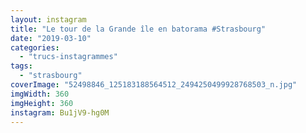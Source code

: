 ```yaml
---
layout: instagram
title: "Le tour de la Grande île en batorama #Strasbourg"
date: "2019-03-10"
categories: 
  - "trucs-instagrammes"
tags:
  - "strasbourg"
coverImage: "52498846_125183188564512_2494250499928768503_n.jpg"
imgWidth: 360
imgHeight: 360
instagram: Bu1jV9-hg0M
---
```

